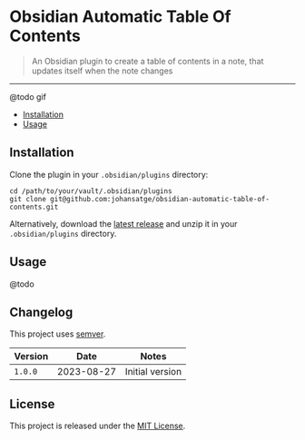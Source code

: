 # Obsidian Automatic Table Of Contents

> An Obsidian plugin to create a table of contents in a note, that updates itself when the note changes

---

@todo gif

- [Installation](#installation)
- [Usage](#usage)

## Installation

Clone the plugin in your `.obsidian/plugins` directory:

```shell
cd /path/to/your/vault/.obsidian/plugins
git clone git@github.com:johansatge/obsidian-automatic-table-of-contents.git
```

Alternatively, download the [latest release](https://github.com/johansatge/obsidian-automatic-table-of-contents/releases) and unzip it in your `.obsidian/plugins` directory.

## Usage

@todo

## Changelog

This project uses [semver](http://semver.org/).

| Version | Date | Notes |
| --- | --- | --- |
| `1.0.0` | 2023-08-27 | Initial version |

## License

This project is released under the [MIT License](license.md).
